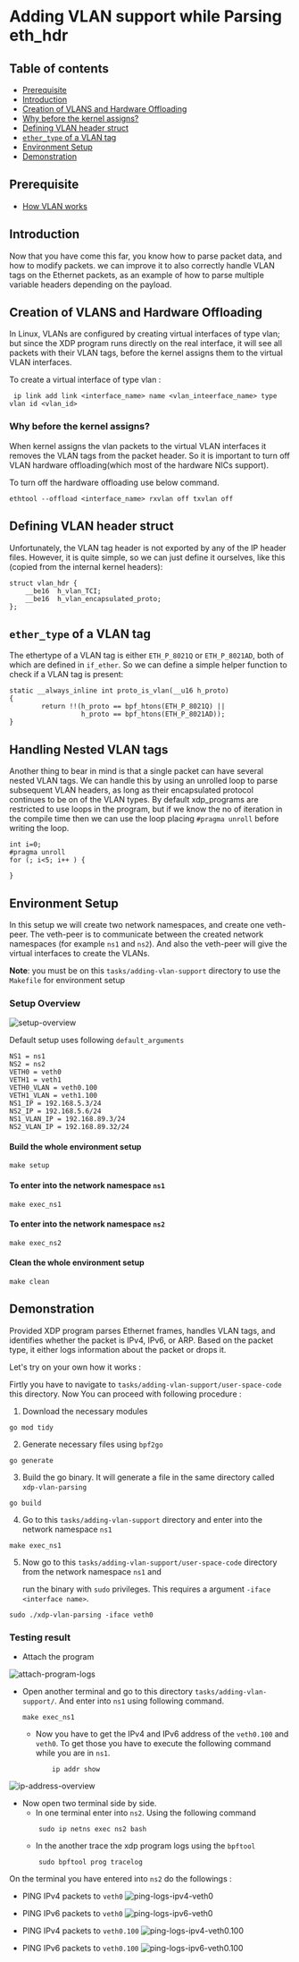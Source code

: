 # Adding VLAN support while Parsing eth_hdr

## Table of contents
 - [Prerequisite](#prerequisite)
 - [Introduction](#introduction)
 - [Creation of VLANS and Hardware Offloading](#creation-of-vlans-and-hardware-offloading)
 - [Why before the kernel assigns?](#why-before-the-kernel-assigns)
 - [Defining VLAN header struct](#defining-vlan-header-struct)
 - [`ether_type` of a VLAN tag](#ether_type-of-a-vlan-tag)
 - [Environment Setup](#environment-setup)
 - [Demonstration](#demonstration)
 
## Prerequisite
 - [How VLAN works](https://github.com/REZ-OAN/xdp-tutorials/blob/main/docs/vlan-working.md)
## Introduction
Now that you have come this far, you know how to parse packet data, and how to modify packets. we can improve it to also correctly handle VLAN tags on the Ethernet packets, as an example of how to parse multiple variable headers depending on the payload.

## Creation of VLANS and Hardware Offloading
In Linux, VLANs are configured by creating virtual interfaces of type vlan; but since the XDP program runs directly on the real interface, it will see all packets with their VLAN tags, before the kernel assigns them to the virtual VLAN interfaces.

To create a virtual interface of type vlan :
```
 ip link add link <interface_name> name <vlan_inteerface_name> type vlan id <vlan_id>
```
### Why before the kernel assigns?
When kernel assigns the vlan packets to the virtual VLAN interfaces it removes the VLAN tags from the packet header. So it is important to turn off VLAN hardware offloading(which most of the hardware NICs support).

To turn off the hardware offloading use below command.
```
ethtool --offload <interface_name> rxvlan off txvlan off
```
## Defining VLAN header struct 
Unfortunately, the VLAN tag header is not exported by any of the IP header files. However, it is quite simple, so we can just define it ourselves, like this (copied from the internal kernel headers):
```
struct vlan_hdr {
	__be16	h_vlan_TCI;
	__be16	h_vlan_encapsulated_proto;
};
```
## `ether_type` of a VLAN tag 
The ethertype of a VLAN tag is either `ETH_P_8021Q` or `ETH_P_8021AD`, both of which are defined in `if_ether`. So we can define a simple helper function to check if a VLAN tag is present:
```
static __always_inline int proto_is_vlan(__u16 h_proto)
{
        return !!(h_proto == bpf_htons(ETH_P_8021Q) ||
                  h_proto == bpf_htons(ETH_P_8021AD));
}
```
## Handling Nested VLAN tags
Another thing to bear in mind is that a single packet can have several nested VLAN tags. We can handle this by using an unrolled loop to parse subsequent VLAN headers, as long as their encapsulated protocol continues to be on of the VLAN types. By default xdp_programs are restricted to use loops in the program, but if we know the no of iteration in the compile time then we can use the loop placing `#pragma unroll` before writing the loop.
```
int i=0;
#pragma unroll
for (; i<5; i++ ) {

}
```
## Environment Setup
In this setup we will create two network namespaces, and create one veth-peer. The veth-peer is to communicate between the created network namespaces (for example `ns1` and `ns2`). And also the veth-peer will give the virtual interfaces to create the VLANs.


**Note**: you must be on this `tasks/adding-vlan-support` directory to use the `Makefile` for environment setup

### Setup Overview

![setup-overview](https://github.com/REZ-OAN/xdp-tutorials/blob/main/tasks/adding-vlan-support/images/environment-setup.png)

Default setup uses following `default_arguments`
```
NS1 = ns1
NS2 = ns2
VETH0 = veth0
VETH1 = veth1
VETH0_VLAN = veth0.100
VETH1_VLAN = veth1.100
NS1_IP = 192.168.5.3/24
NS2_IP = 192.168.5.6/24
NS1_VLAN_IP = 192.168.89.3/24
NS2_VLAN_IP = 192.168.89.32/24

```

#### Build the whole environment setup
```
make setup
```
#### To enter into the network namespace `ns1`
```
make exec_ns1
```
#### To enter into the network namespace `ns2`
```
make exec_ns2
```
#### Clean the whole environment setup
```
make clean
```
## Demonstration 

Provided XDP program parses Ethernet frames, handles VLAN tags, and identifies whether the packet is IPv4, IPv6, or ARP. Based on the packet type, it either logs information about the packet or drops it.


Let's try on your own how it works :

Firtly you have to navigate to `tasks/adding-vlan-support/user-space-code` this directory. Now You can proceed with following procedure :
1. Download the necessary modules
```
go mod tidy
```
2. Generate necessary files using `bpf2go`
```
go generate
```
3. Build the go binary. It will generate a file in the same directory called `xdp-vlan-parsing`
```
go build
```
4. Go to this `tasks/adding-vlan-support` directory and  enter into the network namespace `ns1`
```
make exec_ns1
```
5. Now go to this `tasks/adding-vlan-support/user-space-code` directory from the network namespace `ns1` and

   run the binary with `sudo` privileges. This requires a argument `-iface <interface name>`.
```
sudo ./xdp-vlan-parsing -iface veth0
```

### Testing result
 - Attach the program

![attach-program-logs](https://github.com/REZ-OAN/xdp-tutorials/blob/main/tasks/adding-vlan-support/images/attached-xdp-into-ns1.png)

 - Open another terminal and go to this directory  `tasks/adding-vlan-support/`. And enter into `ns1` using following command.

    ```
    make exec_ns1
    ```
    - Now you have to get the IPv4 and IPv6 address of the `veth0.100` and `veth0`. To get those you have to execute the following command while you are in `ns1`.
        ```
            ip addr show
        ```
![ip-address-overview](https://github.com/REZ-OAN/xdp-tutorials/blob/main/tasks/adding-vlan-support/images/get-ip-addresses.png)
 - Now open two terminal side by side.
    - In one terminal enter into `ns2`. Using the following command
    ```
        sudo ip netns exec ns2 bash
    ```
    - In the another trace the xdp program logs using the `bpftool`
    ```
        sudo bpftool prog tracelog 
    ```
On the terminal you have entered into `ns2` do the followings :
 - PING IPv4 packets to `veth0`
![ping-logs-ipv4-veth0](https://github.com/REZ-OAN/xdp-tutorials/blob/main/tasks/adding-vlan-support/images/pingipv4toveth0.png)

 - PING IPv6 packets to `veth0`
![ping-logs-ipv6-veth0](https://github.com/REZ-OAN/xdp-tutorials/blob/main/tasks/adding-vlan-support/images/pingipv6toveth0.png)

 - PING IPv4 packets to `veth0.100`
![ping-logs-ipv4-veth0.100](https://github.com/REZ-OAN/xdp-tutorials/blob/main/tasks/adding-vlan-support/images/pingIpv4toveth0.100.png)

 - PING IPv6 packets to `veth0.100`
![ping-logs-ipv6-veth0.100](https://github.com/REZ-OAN/xdp-tutorials/blob/main/tasks/adding-vlan-support/images/pingivp6toveth0.100.png)

